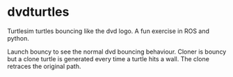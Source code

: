 # dvdturtles
Turtlesim turtles bouncing like the dvd logo. A fun exercise in ROS and python.

Launch bouncy to see the normal dvd bouncing behaviour.
Cloner is bouncy but a clone turtle is generated every time a turtle hits a wall. The clone retraces the original path.
